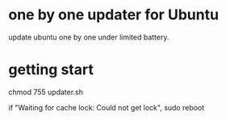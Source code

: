 # one by one updater for Ubuntu
update ubuntu one by one under limited battery.
# getting start
chmod 755 updater.sh

if "Waiting for cache lock: Could not get lock", sudo reboot
